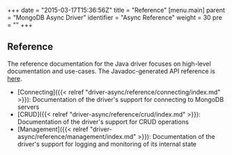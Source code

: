 +++
date = "2015-03-17T15:36:56Z"
title = "Reference"
[menu.main]
  parent = "MongoDB Async Driver"
  identifier = "Async Reference"
  weight = 30
  pre = "<i class='fa fa-book'></i>"
+++

## Reference

The reference documentation for the Java driver focuses on high-level documentation and use-cases. The Javadoc-generated API reference is
[here](http://api.mongodb.org/java/3.0/).    

- [Connecting]({{< relref "driver-async/reference/connecting/index.md" >}}): Documentation of the driver's support for connecting to MongoDB servers
- [CRUD]({{< relref "driver-async/reference/crud/index.md" >}}): Documentation of the driver's support for CRUD operations
- [Management]({{< relref "driver-async/reference/management/index.md" >}}): Documentation of the driver's support for logging and monitoring of its 
internal state

